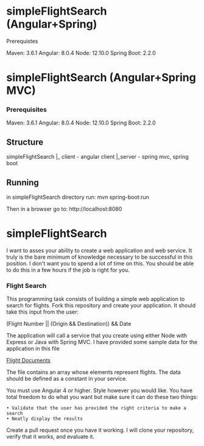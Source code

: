 # simpleFlightSearch (Angular+Spring)

Prerequistes 

Maven: 3.6.1
Angular: 8.0.4
Node: 12.10.0
Spring Boot: 2.2.0

# simpleFlightSearch (Angular+Spring MVC)

### Prerequisites 

Maven: 3.6.1
Angular: 8.0.4
Node: 12.10.0
Spring Boot: 2.2.0

## Structure
simpleFlightSearch
		|_ client - angular client
		|_server - spring mvc, spring boot

## Running 

in simpleFlightSearch directory run: 
mvn spring-boot:run

Then in a browser go to: http://localhost:8080

# simpleFlightSearch
I want to asses your ability to create a web application and web service. It truly is the bare minimum of knowledge necessary to be successful in this position. I don't want you to spend a lot of time on this. You should be able to do this in a few hours if the job is right for you.

### Flight Search

This programming task consists of building a simple web application to search for flights. Fork this repository and create your application. It should take this input from the user:

(Flight Number ||  (Origin && Destination)) && Date

The application will call a service that you create using either Node with Express or Java with Spring MVC. I have provided some sample data for the application in this file 


[Flight Documents](./flight-docs/flight-sample.json)



The file contains an array whose elements represent flights. The data should be defined as a constant in your service. 


You must use Angular 4 or higher. Style however you would like. You have total freedom to do what you want but make sure it can do these two things:

	• Validate that the user has provided the right criteria to make a search 
	• Neatly display the results

Create a pull request once you have it working. I will clone your repository, verify that it works, and evaluate it.



